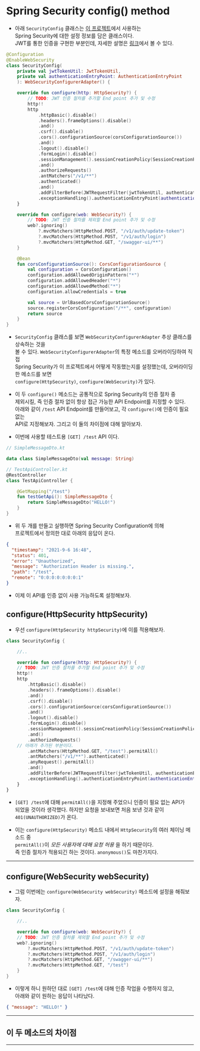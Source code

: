 # Spring Security config() method

- 아래 `SecurityConfig` 클래스는 <a href="https://github.com/sang-w0o/spring-boot-kotlin-template">이 프로젝트</a>에서 사용하는  
  Spring Security에 대한 설정 정보를 담은 클래스이다.  
  JWT를 통한 인증을 구현한 부분인데, 자세한 설명은 <a href="https://github.com/sang-w0o/Study/blob/master/Backend%20Frameworks/Spring/Spring%20Security%EB%A1%9C%20JWT%20%EC%9D%B8%EC%A6%9D%20%EA%B5%AC%ED%98%84%ED%95%98%EA%B8%B0.md">링크</a>에서 볼 수 있다.

```kt
@Configuration
@EnableWebSecurity
class SecurityConfig(
    private val jwtTokenUtil: JwtTokenUtil,
    private val authenticationEntryPoint: AuthenticationEntryPoint
    ): WebSecurityConfigurerAdapter() {

    override fun configure(http: HttpSecurity?) {
        // TODO: JWT 인증 절차를 추가할 End point 추가 및 수정
        http!!
        http
            .httpBasic().disable()
            .headers().frameOptions().disable()
            .and()
            .csrf().disable()
            .cors().configurationSource(corsConfigurationSource())
            .and()
            .logout().disable()
            .formLogin().disable()
            .sessionManagement().sessionCreationPolicy(SessionCreationPolicy.STATELESS)
            .and()
            .authorizeRequests()
            .antMatchers("/v1/**")
            .authenticated()
            .and()
            .addFilterBefore(JWTRequestFilter(jwtTokenUtil, authenticationEntryPoint), UsernamePasswordAuthenticationFilter::class.java)
            .exceptionHandling().authenticationEntryPoint(authenticationEntryPoint)
    }

    override fun configure(web: WebSecurity?) {
        // TODO: JWT 인증 절차를 제외할 End point 추가 및 수정
        web?.ignoring()
            ?.mvcMatchers(HttpMethod.POST, "/v1/auth/update-token")
            ?.mvcMatchers(HttpMethod.POST, "/v1/auth/login")
            ?.mvcMatchers(HttpMethod.GET, "/swagger-ui/**")
    }

    @Bean
    fun corsConfigurationSource(): CorsConfigurationSource {
        val configuration = CorsConfiguration()
        configuration.addAllowedOriginPattern("*")
        configuration.addAllowedHeader("*")
        configuration.addAllowedMethod("*")
        configuration.allowCredentials = true

        val source = UrlBasedCorsConfigurationSource()
        source.registerCorsConfiguration("/**", configuration)
        return source
    }
}
```

- `SecurityConfig` 클래스를 보면 `WebSecurityConfigurerAdapter` 추상 클래스를 상속하는 것을  
  볼 수 있다. `WebSecurityConfigurerAdapter`의 특정 메소드를 오버라이딩하여 직접  
  Spring Security가 이 프로젝트에서 어떻게 작동했는지를 설정했는데, 오버라이딩한 메소드를 보면  
  `configure(HttpSecurity)`, `configure(WebSecurity)`가 있다.

- 이 두 `configure()` 메소드는 공통적으로 Spring Security의 인증 절차 중  
  제외시킬, 즉 인증 절차 없이 항상 접근 가능한 API Endpoint를 지정할 수 있다.  
  아래와 같이 `/test` API Endpoint를 만들어보고, 각 `configure()`에 인증이 필요 없는  
  API로 지정해보자. 그리고 이 둘의 차이점에 대해 알아보자.

- 이번에 사용할 테스트용 `[GET] /test` API 이다.

```kt
// SimpleMessageDto.kt

data class SimpleMessageDto(val message: String)

// TestApiController.kt
@RestController
class TestApiController {

    @GetMapping("/test")
    fun testGetApi(): SimpleMessageDto {
        return SimpleMessageDto("HELLO!")
    }
}
```

- 위 두 개를 만들고 실행하면 Spring Security Configuration에 의해  
  프로젝트에서 정의한 대로 아래의 응답이 온다.

```json
{
  "timestamp": "2021-9-6 16:48",
  "status": 401,
  "error": "Unauthorized",
  "message": "Authorization Header is missing.",
  "path": "/test",
  "remote": "0:0:0:0:0:0:0:1"
}
```

- 이제 이 API를 인증 없이 사용 가능하도록 설정해보자.

<h2>configure(HttpSecurity httpSecurity)</h2>

- 우선 `configure(HttpSecurity httpSecurity)`에 이를 적용해보자.

```kt
class SecurityConfig {

    //..

    override fun configure(http: HttpSecurity?) {
    // TODO: JWT 인증 절차를 추가할 End point 추가 및 수정
    http!!
    http
        .httpBasic().disable()
        .headers().frameOptions().disable()
        .and()
        .csrf().disable()
        .cors().configurationSource(corsConfigurationSource())
        .and()
        .logout().disable()
        .formLogin().disable()
        .sessionManagement().sessionCreationPolicy(SessionCreationPolicy.STATELESS)
        .and()
        .authorizeRequests()
	// 아래가 추가된 부분이다.
        .antMatchers(HttpMethod.GET, "/test").permitAll()
        .antMatchers("/v1/**").authenticated()
        .anyRequest().permitAll()
        .and()
        .addFilterBefore(JWTRequestFilter(jwtTokenUtil, authenticationEntryPoint),UsernamePasswordAuthenticationFilter::class.java)
        .exceptionHandling().authenticationEntryPoint(authenticationEntryPoint)
    }
}
```

- `[GET] /test`에 대해 `permitAll()`을 지정해 주었으니 인증이 필요 없는 API가  
  되었을 것이라 생각했다. 하지만 요청을 보내보면 처음 보낸 것과 같이 `401(UNAUTHORIZED)`가 온다.

- 이는 `configure(HttpSecurity)` 메소드 내에서 `HttpSecurity`의 여러 체이닝 메소드 중  
  `permitAll()`이 _모든 사용자에 대해 요청 허용_ 을 하기 때문이다.  
  즉 인증 절차가 적용되긴 하는 것이다. `anonymous()`도 마찬가지다.

<hr/>

<h2>configure(WebSecurity webSecurity)</h2>

- 그럼 이번에는 `configure(WebSecurity webSecurity)` 메소드에 설정을 해줘보자.

```kt
class SecurityConfig {

    //..

    override fun configure(web: WebSecurity?) {
    // TODO: JWT 인증 절차를 제외할 End point 추가 및 수정
    web?.ignoring()
        ?.mvcMatchers(HttpMethod.POST, "/v1/auth/update-token")
        ?.mvcMatchers(HttpMethod.POST, "/v1/auth/login")
        ?.mvcMatchers(HttpMethod.GET, "/swagger-ui/**")
        ?.mvcMatchers(HttpMethod.GET, "/test")
    }
}
```

- 이렇게 하니 원하던 대로 `[GET] /test`에 대해 인증 작업을 수행하지 않고,  
  아래와 같이 원하는 응답이 나타났다.

```json
{ "message": "HELLO!" }
```

<hr/>

<h2>이 두 메소드의 차이점</h2>

<hr/>
